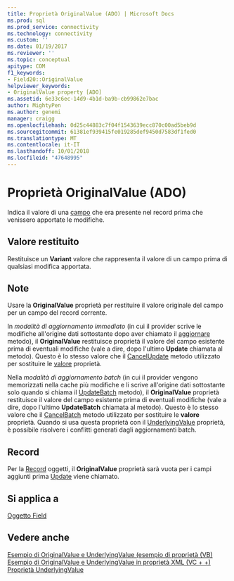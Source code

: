 ```yaml
---
title: Proprietà OriginalValue (ADO) | Microsoft Docs
ms.prod: sql
ms.prod_service: connectivity
ms.technology: connectivity
ms.custom: ''
ms.date: 01/19/2017
ms.reviewer: ''
ms.topic: conceptual
apitype: COM
f1_keywords:
- Field20::OriginalValue
helpviewer_keywords:
- OriginalValue property [ADO]
ms.assetid: 6e33c6ec-14d9-4b1d-ba9b-cb99862e7bac
author: MightyPen
ms.author: genemi
manager: craigg
ms.openlocfilehash: 0d25c44883c7f04f1543639ecc870c00ad5beb9d
ms.sourcegitcommit: 61381ef939415fe019285def9450d7583df1fed0
ms.translationtype: MT
ms.contentlocale: it-IT
ms.lasthandoff: 10/01/2018
ms.locfileid: "47648995"
---
```

# <a name="originalvalue-property-ado"></a>Proprietà OriginalValue (ADO)
Indica il valore di una [campo](../../../ado/reference/ado-api/field-object.md) che era presente nel record prima che venissero apportate le modifiche.  
  
## <a name="return-value"></a>Valore restituito  
 Restituisce un **Variant** valore che rappresenta il valore di un campo prima di qualsiasi modifica apportata.  
  
## <a name="remarks"></a>Note  
 Usare la **OriginalValue** proprietà per restituire il valore originale del campo per un campo del record corrente.  
  
 In *modalità di aggiornamento immediato* (in cui il provider scrive le modifiche all'origine dati sottostante dopo aver chiamato il [aggiornare](../../../ado/reference/ado-api/update-method.md) metodo), il **OriginalValue** restituisce proprietà il valore del campo esistente prima di eventuali modifiche (vale a dire, dopo l'ultimo **Update** chiamata al metodo). Questo è lo stesso valore che il [CancelUpdate](../../../ado/reference/ado-api/cancelupdate-method-ado.md) metodo utilizzato per sostituire le [valore](../../../ado/reference/ado-api/value-property-ado.md) proprietà.  
  
 Nella *modalità di aggiornamento batch* (in cui il provider vengono memorizzati nella cache più modifiche e li scrive all'origine dati sottostante solo quando si chiama il [UpdateBatch](../../../ado/reference/ado-api/updatebatch-method.md) metodo), il **OriginalValue** proprietà restituisce il valore del campo esistente prima di eventuali modifiche (vale a dire, dopo l'ultimo **UpdateBatch** chiamata al metodo). Questo è lo stesso valore che il [CancelBatch](../../../ado/reference/ado-api/cancelbatch-method-ado.md) metodo utilizzato per sostituire le **valore** proprietà. Quando si usa questa proprietà con il [UnderlyingValue](../../../ado/reference/ado-api/underlyingvalue-property.md) proprietà, è possibile risolvere i conflitti generati dagli aggiornamenti batch.  
  
## <a name="record"></a>Record  
 Per la [Record](../../../ado/reference/ado-api/record-object-ado.md) oggetti, il **OriginalValue** proprietà sarà vuota per i campi aggiunti prima [Update](../../../ado/reference/ado-api/update-method.md) viene chiamato.  
  
## <a name="applies-to"></a>Si applica a  
 [Oggetto Field](../../../ado/reference/ado-api/field-object.md)  
  
## <a name="see-also"></a>Vedere anche  
 [Esempio di OriginalValue e UnderlyingValue (esempio di proprietà (VB)](../../../ado/reference/ado-api/originalvalue-and-underlyingvalue-properties-example-vb.md)   
 [Esempio di OriginalValue e UnderlyingValue in proprietà XML (VC + +)](../../../ado/reference/ado-api/originalvalue-and-underlyingvalue-properties-example-vc.md)   
 [Proprietà UnderlyingValue](../../../ado/reference/ado-api/underlyingvalue-property.md)
